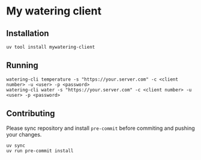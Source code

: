 # My watering client

## Installation

```
uv tool install mywatering-client
```

## Running

```
watering-cli temperature -s "https://your.server.com" -c <client number> -u <user> -p <password>
watering-cli water -s "https://your.server.com" -c <client number> -u <user> -p <password>
```

## Contributing

Please sync repository and install `pre-commit` before commiting and pushing your changes.

```
uv sync
uv run pre-commit install
```
